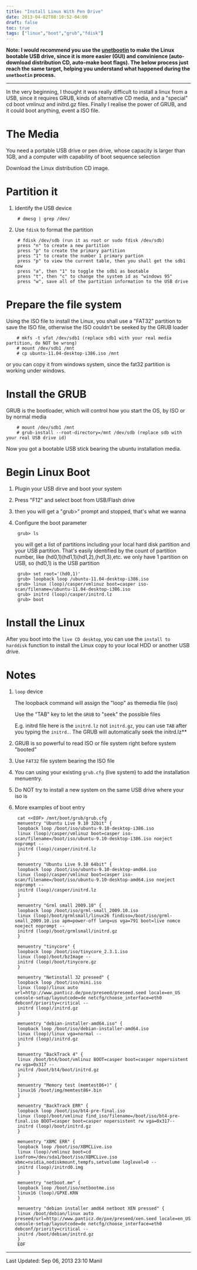 ```yaml
---
title: "Install Linux With Pen Drive"
date: 2013-04-02T08:10:52-04:00
draft: false
toc: true
tags: ["linux","boot","grub","fdisk"]
---
```


__Note: I would recommend you use the [unetbootin][unetbootin] to make the Linux bootable USB drive, since it is more easier (GUI) and convinience (auto-download distribution CD, auto-make boot flags). The below process just reach the same target, helping you understand what happened during the `unetbootin` process.__

---
In the very beginning, I thought it was really difficult to install a
linux from a USB, since it requires GRUB, kinds of alternative CD
media, and a "special" cd boot vmlinuz and initrd.gz files. Finally I
realise the power of GRUB, and it could boot anything, event a ISO
file.

# The Media

You need a portable USB drive or pen drive, whose capacity is larger
than 1GB, and a computer with capability of boot sequence selection

Download the Linux distribution CD image.

# Partition it 

1. Identify the USB device

        # dmesg | grep /dev/

2. Use `fdisk` to format the partition
	
		# fdisk /dev/sdb (run it as root or sudo fdisk /dev/sdb)
		press "n" to create a new partition
		press "p" to create the primary partition
		press "1" to create the number 1 primary partion
		press "p" to view the current table, then you shall get the sdb1 now
		press "a", then "1" to toggle the sdb1 as bootable
		press "t", then "c" to change the system id as "windows 95"
		press "w", save all of the partition information to the USB drive

	
# Prepare the file system

Using the ISO file to install the Linux, you shall use a "FAT32" partition to
save the ISO file, otherwise the ISO couldn't be seeked by the GRUB loader

        # mkfs -t vfat /dev/sdb1 (replace sdb1 with your real media partition, do NOT be wrong)
    	# mount /dev/sdb1 /mnt
    	# cp ubuntu-11.04-desktop-i386.iso /mnt

or you can copy it from windows system, since the fat32 partition is working
under windows.

# Install the GRUB
GRUB is the bootloader, which will control how you start the OS, by ISO or by normal media

        # mount /dev/sdb1 /mnt
    	# grub-install --root-directory=/mnt /dev/sdb (replace sdb with your real USB drive id)

Now you got a bootable USB stick bearing the ubuntu installation media.

# Begin Linux Boot

1. Plugin your USB dirve and boot your system
2. Press "F12" and select boot from USB/Flash drive
3. then you will get a "grub>" prompt and stopped, that's what we wanna
4. Configure the boot parameter

        grub> ls

	you will get a list of partitions including your local hard disk partition and
	your USB partition. That's easily identified by the count of partition number,
	like (hd0,1)(hd1,1)(hd1,2),(hd1,3),etc. we only have 1 partition on USB, so
	(hd0,1) is the USB partition
    
        grub> set root='(hd0,1)'
        grub> loopback loop /ubuntu-11.04-desktop-i386.iso
        grub> linux (loop)/casper/vmlinuz boot=casper iso-scan/filename=/ubuntu-11.04-desktop-i386.iso
        grub> initrd (loop)/casper/initrd.lz
		grub> boot

# Install the Linux
After you boot into the `live CD desktop`, you can use the `install to harddisk` function to install the Linux copy to your local HDD or another USB drive.

# Notes
1. `loop` device

    The loopback command will assign the "loop" as themedia file (iso)
	
	Use the "TAB" key to let the `GRUB` to "seek" the possible files
	
    E.g. initrd file here is the `initrd.lz` not `initrd.gz`, you can
    use `TAB` after you typing the `initrd.`. The GRUB will
    automatically seek the initrd.lz**
	
2. GRUB is so powerful to read ISO or file system right before system
   "booted"
3. Use `FAT32` file system bearing the ISO file
4. You can using your existing `grub.cfg` (live system) to add the
   installation menuentry.
5. Do NOT try to install a new system on the same USB drive where your
   iso is
6. More examples of boot entry
    
		cat <<EOF> /mnt/boot/grub/grub.cfg
		menuentry "Ubuntu Live 9.10 32bit" {
		loopback loop /boot/iso/ubuntu-9.10-desktop-i386.iso
		linux (loop)/casper/vmlinuz boot=casper iso-scan/filename=/boot/iso/ubuntu-9.10-desktop-i386.iso noeject noprompt --
		initrd (loop)/casper/initrd.lz
		}

		menuentry "Ubuntu Live 9.10 64bit" {
		loopback loop /boot/iso/ubuntu-9.10-desktop-amd64.iso
		linux (loop)/casper/vmlinuz boot=casper iso-scan/filename=/boot/iso/ubuntu-9.10-desktop-amd64.iso noeject noprompt --
		initrd (loop)/casper/initrd.lz
		}

		menuentry "Grml small 2009.10" {
		loopback loop /boot/iso/grml-small_2009.10.iso
		linux (loop)/boot/grmlsmall/linux26 findiso=/boot/iso/grml-small_2009.10.iso apm=power-off lang=us vga=791 boot=live nomce noeject noprompt --
		initrd (loop)/boot/grmlsmall/initrd.gz
		}

		menuentry "tinycore" {
		loopback loop /boot/iso/tinycore_2.3.1.iso
		linux (loop)/boot/bzImage --
		initrd (loop)/boot/tinycore.gz
		}

		menuentry "Netinstall 32 preseed" {
		loopback loop /boot/iso/mini.iso
		linux (loop)/linux auto url=http://www.panticz.de/pxe/preseed/preseed.seed locale=en_US console-setup/layoutcode=de netcfg/choose_interface=eth0 debconf/priority=critical --
		initrd (loop)/initrd.gz
		}

		menuentry "debian-installer-amd64.iso" {
		loopback loop /boot/iso/debian-installer-amd64.iso
		linux (loop)/linux vga=normal --
		initrd (loop)/initrd.gz
		}

		menuentry "BackTrack 4" {
		linux /boot/bt4/boot/vmlinuz BOOT=casper boot=casper nopersistent rw vga=0x317 --
		initrd /boot/bt4/boot/initrd.gz
		}

		menuentry "Memory test (memtest86+)" {
		linux16 /boot/img/memtest86+.bin
		}

		menuentry "BackTrack ERR" {
		loopback loop /boot/iso/bt4-pre-final.iso
		linux (loop)/boot/vmlinuz find_iso/filename=/boot/iso/bt4-pre-final.iso BOOT=casper boot=casper nopersistent rw vga=0x317--
		initrd (loop)/boot/initrd.gz
		}

		menuentry "XBMC ERR" {
		loopback loop /boot/iso/XBMCLive.iso
		linux (loop)/vmlinuz boot=cd isofrom=/dev/sda1/boot/iso/XBMCLive.iso xbmc=nvidia,nodiskmount,tempfs,setvolume loglevel=0 --
		initrd (loop)/initrd0.img
		}

		menuentry "netboot.me" {
		loopback loop /boot/iso/netbootme.iso
		linux16 (loop)/GPXE.KRN
		}

		menuentry "debian installer amd64 netboot XEN pressed" {
		linux /boot/debian/linux auto preseed/url=http://www.panticz.de/pxe/preseed/xen.seed locale=en_US console-setup/layoutcode=de netcfg/choose_interface=eth0 debconf/priority=critical --
		initrd /boot/debian/initrd.gz
		}
		EOF

---
[unetbootin]: http://unetbootin.sourceforge.net

Last Updated: Sep 06, 2013 23:10 Manil
